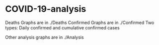 # COVID-19-analysis
Deaths Graphs are in ./Deaths
Confirmed Graphs are in ./Confirmed
Two types: Daily confirmed and cumulative confirmed cases

Other analysis graphs are in ./Analysis
